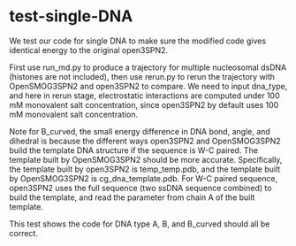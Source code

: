 # test-single-DNA

We test our code for single DNA to make sure the modified code gives identical energy to the original open3SPN2. 

First use run_md.py to produce a trajectory for multiple nucleosomal dsDNA (histones are not included), then use rerun.py to rerun the trajectory with OpenSMOG3SPN2 and open3SPN2 to compare. We need to input dna_type, and here in rerun stage, electrostatic interactions are computed under 100 mM monovalent salt concentration, since open3SPN2 by default uses 100 mM monovalent salt concentration. 

Note for B_curved, the small energy difference in DNA bond, angle, and dihedral is because the different ways open3SPN2 and OpenSMOG3SPN2 build the template DNA structure if the sequence is W-C paired. The template built by OpenSMOG3SPN2 should be more accurate. Specifically, the template built by open3SPN2 is temp_temp.pdb, and the template built by OpenSMOG3SPN2 is cg_dna_template.pdb. For W-C paired sequence, open3SPN2 uses the full sequence (two ssDNA sequence combined) to build the template, and read the parameter from chain A of the built template. 

This test shows the code for DNA type A, B, and B_curved should all be correct. 

